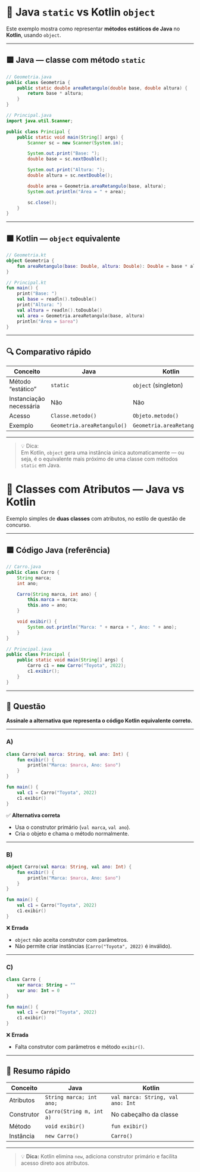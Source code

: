 # 🧠 Java `static` vs Kotlin `object`

Este exemplo mostra como representar **métodos estáticos de Java** no **Kotlin**, usando `object`.

---

## 🟦 Java — classe com método `static`

```java
// Geometria.java
public class Geometria {
    public static double areaRetangulo(double base, double altura) {
        return base * altura;
    }
}
```

```java
// Principal.java
import java.util.Scanner;

public class Principal {
    public static void main(String[] args) {
        Scanner sc = new Scanner(System.in);

        System.out.print("Base: ");
        double base = sc.nextDouble();

        System.out.print("Altura: ");
        double altura = sc.nextDouble();

        double area = Geometria.areaRetangulo(base, altura);
        System.out.println("Área = " + area);

        sc.close();
    }
}
```

---

## 🟩 Kotlin — `object` equivalente

```kotlin
// Geometria.kt
object Geometria {
    fun areaRetangulo(base: Double, altura: Double): Double = base * altura
}
```

```kotlin
// Principal.kt
fun main() {
    print("Base: ")
    val base = readln().toDouble()
    print("Altura: ")
    val altura = readln().toDouble()
    val area = Geometria.areaRetangulo(base, altura)
    println("Área = $area")
}
```

---

## 🔍 Comparativo rápido

| Conceito | Java | Kotlin |
|-----------|-------|---------|
| Método “estático” | `static` | `object` (singleton) |
| Instanciação necessária | Não | Não |
| Acesso | `Classe.metodo()` | `Objeto.metodo()` |
| Exemplo | `Geometria.areaRetangulo()` | `Geometria.areaRetangulo()` |

---

> 💡 Dica:  
> Em Kotlin, `object` gera uma instância única automaticamente — ou seja, é o equivalente mais próximo de uma classe com métodos `static` em Java.


# 🚗 Classes com Atributos — Java vs Kotlin

Exemplo simples de **duas classes** com atributos, no estilo de questão de concurso.

---

## 🟦 Código Java (referência)

```java
// Carro.java
public class Carro {
    String marca;
    int ano;

    Carro(String marca, int ano) {
        this.marca = marca;
        this.ano = ano;
    }

    void exibir() {
        System.out.println("Marca: " + marca + ", Ano: " + ano);
    }
}
```

```java
// Principal.java
public class Principal {
    public static void main(String[] args) {
        Carro c1 = new Carro("Toyota", 2022);
        c1.exibir();
    }
}
```

---

## 🧠 Questão

**Assinale a alternativa que representa o código Kotlin equivalente correto.**

---

### A)
```kotlin
class Carro(val marca: String, val ano: Int) {
    fun exibir() {
        println("Marca: $marca, Ano: $ano")
    }
}

fun main() {
    val c1 = Carro("Toyota", 2022)
    c1.exibir()
}
```

✅ **Alternativa correta**
- Usa o construtor primário (`val marca`, `val ano`).
- Cria o objeto e chama o método normalmente.

---

### B)
```kotlin
object Carro(val marca: String, val ano: Int) {
    fun exibir() {
        println("Marca: $marca, Ano: $ano")
    }
}

fun main() {
    val c1 = Carro("Toyota", 2022)
    c1.exibir()
}
```
❌ **Errada**
- `object` não aceita construtor com parâmetros.
- Não permite criar instâncias (`Carro("Toyota", 2022)` é inválido).

---

### C)
```kotlin
class Carro {
    var marca: String = ""
    var ano: Int = 0
}

fun main() {
    val c1 = Carro("Toyota", 2022)
    c1.exibir()
}
```
❌ **Errada**
- Falta construtor com parâmetros e método `exibir()`.

---

## 🧩 Resumo rápido

| Conceito | Java | Kotlin |
|-----------|-------|--------|
| Atributos | `String marca; int ano;` | `val marca: String, val ano: Int` |
| Construtor | `Carro(String m, int a)` | No cabeçalho da classe |
| Método | `void exibir()` | `fun exibir()` |
| Instância | `new Carro()` | `Carro()` |

---

> 💡 **Dica:** Kotlin elimina `new`, adiciona construtor primário e facilita acesso direto aos atributos.
